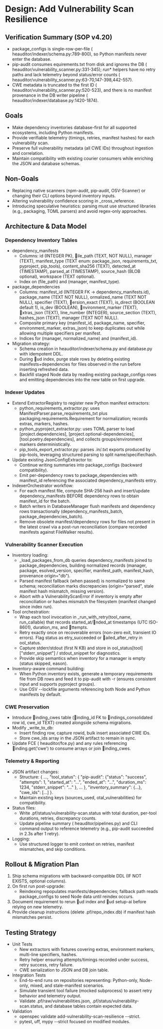 # Design: Add Vulnerability Scan Resilience

## Verification Summary (SOP v4.20)
- package_configs is single-row-per-file (	heauditor/indexer/schema.py:789-800), so Python manifests never enter the database.
- pip-audit consumes equirements.txt from disk and ignores the DB (	heauditor/vulnerability_scanner.py:331-345); _run_* helpers have no retry paths and lack telemetry beyond status/error counts (	heauditor/vulnerability_scanner.py:63-70,147-398,442-557).
- CWE metadata is truncated to the first ID (	heauditor/vulnerability_scanner.py:520-523), and there is no manifest provenance in the DB writer pipeline (	heauditor/indexer/database.py:1420-1874).

## Goals
- Make dependency inventories database-first for all supported ecosystems, including Python manifests.
- Provide verifiable telemetry (timings, retries, manifest hashes) for each vulnerability scan.
- Preserve full vulnerability metadata (all CWE IDs) throughout ingestion and correlation.
- Maintain compatibility with existing courier consumers while enriching the JSON and database schemas.

## Non-Goals
- Replacing native scanners (npm-audit, pip-audit, OSV-Scanner) or changing their CLI options beyond inventory inputs.
- Altering vulnerability confidence scoring in _cross_reference.
- Introducing speculative heuristics: parsing must use structured libraries (e.g., packaging, TOML parsers) and avoid regex-only approaches.

## Architecture & Data Model
### Dependency Inventory Tables
- dependency_manifests
  - Columns: id (INTEGER PK), ile_path (TEXT, NOT NULL), manager (TEXT), manifest_type (TEXT enum: package_json, requirements_txt, pyproject, pip_tools), content_sha256 (TEXT), detected_at (TIMESTAMP), parsed_at (TIMESTAMP), source_hash (BLOB optional), workspace (TEXT optional).
  - Index on (file_path) and (manager, manifest_type).
- package_dependencies
  - Columns: manifest_id (INTEGER FK -> dependency_manifests.id), package_name (TEXT NOT NULL), 
ormalized_name (TEXT NOT NULL), specifier (TEXT), ersion_exact (TEXT), is_direct (BOOLEAN default 1), is_dev (BOOLEAN), nvironment_marker (TEXT), xtras_json (TEXT), line_number (INTEGER), source_section (TEXT), hashes_json (TEXT), manager (TEXT NOT NULL).
  - Composite primary key (manifest_id, package_name, specifier, environment_marker, extras_json) to keep duplicates out while allowing multiple specifiers per manifest.
  - Indices for (manager, normalized_name) and (manifest_id).
- Migration strategy:
  - Schema creation in 	heauditor/indexer/schema.py and database.py with idempotent DDL.
  - During ud index, purge stale rows by deleting existing manifests+dependencies for files observed in the run before inserting refreshed data.
  - Backfill staged Node data by reading existing package_configs rows and emitting dependencies into the new table on first upgrade.

### Indexer Updates
- Extend ExtractorRegistry to register new Python manifest extractors:
  - python_requirements_extractor.py: uses ManifestParser.parse_requirements_txt plus packaging.requirements.Requirement for normalization; records extras, markers, hashes.
  - python_pyproject_extractor.py: uses TOML parser to load [project.dependencies], [project.optional-dependencies], [tool.poetry.dependencies], and collects groups/environment markers deterministically.
  - pip_tools_export_extractor.py: parses .in/.txt exports produced by pip-tools, leveraging structured parsing to split name/specifier/hash.
- Update existing JsonConfigExtractor to:
  - Continue writing summaries into package_configs (backward compatibility).
  - Emit per-dependency rows to package_dependencies with manifest_id referencing the associated dependency_manifests entry.
- IndexerOrchestrator workflow:
  - For each manifest file, compute SHA-256 hash and insert/update dependency_manifests BEFORE dependency rows to obtain manifest_id for the batch.
  - Batch writers in DatabaseManager flush manifests and dependency rows transactionally (dependency_manifests_batch, package_dependencies_batch).
  - Remove obsolete manifest/dependency rows for files not present in the latest crawl via a post-run reconciliation (compare recorded manifests against FileWalker results).

### Vulnerability Scanner Execution
- Inventory loading:
  - _load_packages_from_db queries dependency_manifests joined to package_dependencies, building normalized records (manager, package, esolved_version, specifier, manifest_path, manifest_hash, provenance origin="db").
  - Parsed manifest fallback (when passed) is normalized to same schema; reconciliation marks discrepancies (origin="parsed", stale manifest hash mismatch, missing version).
  - Abort with a VulnerabilityScanError if inventory is empty after reconciliation or hashes mismatch the filesystem (manifest changed since index run).
- Tool orchestration:
  - Wrap each tool invocation in _run_with_retry(tool_name, run_callable) that records started_at/nded_at timestamps (UTC ISO-8601), duration_ms, and ttempts.
  - Retry exactly once on recoverable errors (non-zero exit, transient IO errors). Flag status as etry_succeeded or ailed_after_retry in 	ool_status.
  - Capture stderr/stdout (first N KB) and store in 	ool_status[tool]["stderr_snippet"] / stdout_snippet for diagnostics.
  - Provide skip semantics when inventory for a manager is empty (status skipped, eason).
- Inventory-aware command building:
  - When Python inventory exists, generate a temporary requirements file from DB rows and feed it to pip-audit with -r <tempfile> (ensures consistent input and supports pyproject groups).
  - Use OSV --lockfile arguments referencing both Node and Python manifests by default.

### CWE Preservation
- Introduce inding_cwes table (inding_id FK to indings_consolidated row id, cwe_id TEXT) created alongside schema migrations.
- Modify _write_to_db:
  - Insert finding row, capture rowid, bulk insert associated CWE IDs.
  - Store cwe_ids array in the JSON artifact to remain in sync.
- Update FCE (	heauditor/fce.py) and any rules referencing inding.get('cwe') to consume arrays or join inding_cwes.

### Telemetry & Reporting
- JSON artifact changes:
  - Structure: { ..., "tool_status": { "pip-audit": {"status": "success", "attempts": 1, "started_at": "...", "ended_at": "...", "duration_ms": 1234, "stderr_snippet": "..." }, ... }, "inventory_summary": {...}, "cwe_ids": [...] }.
  - Maintain existing keys (sources_used, 	otal_vulnerabilities) for compatibility.
- Status files:
  - Write .pf/status/vulnerability-scan.status with total duration, per-tool durations, retries, discrepancy counts.
  - Update pipeline summary (	heauditor/pipelines.py) and CLI command output to reference telemetry (e.g., pip-audit succeeded in 2.3s after 1 retry).
- Logging:
  - Use structured logger to emit context on retries, manifest mismatches, and skip conditions.

## Rollout & Migration Plan
1. Ship schema migrations with backward-compatible DDL (IF NOT EXISTS, optional columns).
2. On first run post-upgrade:
   - Reindexing repopulates manifests/dependencies; fallback path reads package_configs to seed Node data until reindex occurs.
3. Document requirement to rerun ud index and ud setup-ai before relying on new telemetry.
4. Provide cleanup instructions (delete .pf/repo_index.db) if manifest hash mismatches persist.

## Testing Strategy
- Unit Tests
  - New extractors with fixtures covering extras, environment markers, multi-line specifiers, hashes.
  - Retry helper ensuring attempts/timings recorded under success, retry success, retry failure.
  - CWE serialization to JSON and DB join table.
- Integration Tests
  - End-to-end runs on repositories representing: Python-only, Node-only, mixed, and stale-manifest scenarios.
  - Simulate transient tool failure (mocked subprocess) to assert retry behavior and telemetry output.
  - Validate .pf/raw/vulnerabilities.json, .pf/status/vulnerability-scan.status, and database tables contain expected data.
- Validation
  - openspec validate add-vulnerability-scan-resilience --strict.
  - pytest, uff, mypy --strict focused on modified modules.
